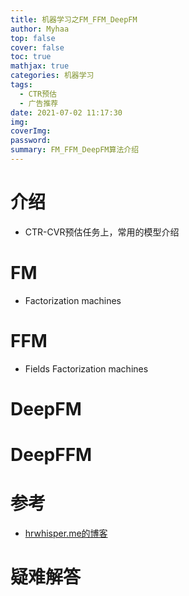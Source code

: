 ```yaml
---
title: 机器学习之FM_FFM_DeepFM
author: Myhaa
top: false
cover: false
toc: true
mathjax: true
categories: 机器学习
tags:
  - CTR预估
  - 广告推荐
date: 2021-07-02 11:17:30
img:
coverImg:
password:
summary: FM_FFM_DeepFM算法介绍
---
```


# 介绍

* CTR-CVR预估任务上，常用的模型介绍

# FM

* Factorization machines

# FFM

* Fields Factorization machines

# DeepFM

# DeepFFM

# 参考

* [hrwhisper.me的博客](https://www.hrwhisper.me/machine-learning-fm-ffm-deepfm-deepffm/)

# 疑难解答
